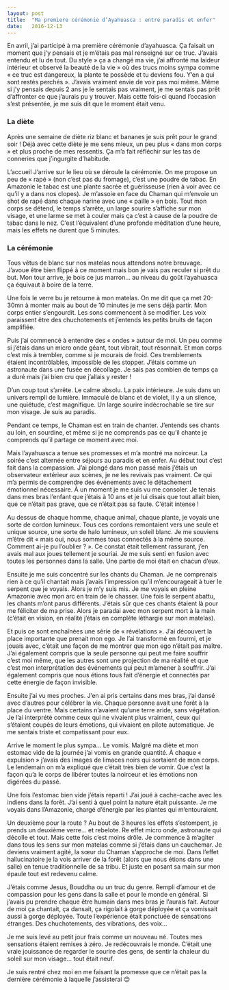```yaml
---
layout: post
title:  "Ma premiere cérémonie d’Ayahuasca : entre paradis et enfer"
date:   2016-12-13
---
```


En avril, j’ai participé à ma première cérémonie d’ayahuasca. Ça faisait un moment que j’y pensais et je m’étais pas mal renseigné sur ce truc. J’avais entendu et lu de tout. Du style  » ça a changé ma vie, j’ai affronté ma laideur intérieur et observé la beauté de la vie » où des trucs moins sympa comme « ce truc est dangereux, la plante te possède et tu deviens fou. Y’en a qui sont restés perchés ». J’avais vraiment envie de voir pas moi même. Même si j’y pensais depuis 2 ans je le sentais pas vraiment, je me sentais pas prêt d’affronter ce que j’aurais pu y trouver. Mais cette fois-ci quand l’occasion s’est présentée, je me suis dit que le moment était venu.

### La diète

Après une semaine de diète riz blanc et bananes je suis prêt pour le grand soir ! Déjà avec cette diète je me sens mieux, un peu plus « dans mon corps » et plus proche de mes ressentis. Ça m’a fait réfléchir sur les tas de conneries que j’ingurgite d’habitude.

L’accueil
J’arrive sur le lieu où se déroule la cérémonie. On me propose un peu de « rapé » (non c’est pas du fromage), c’est une poudre de tabac. En Amazonie le tabac est une plante sacrée et guérisseuse (rien à voir avec ce qu’il y a dans nos clopes). Je m’assoie en face du Chaman qui m’envoie un shot de rapé dans chaque narine avec une « paille » en bois. Tout mon corps se détend, le temps s’arrête, un large sourire s’affiche sur mon visage, et une larme se met à couler mais ça c’est à cause de la poudre de tabac dans le nez. C’est l’équivalent d’une profonde méditation d’une heure, mais les effets ne durent que 5 minutes.


### La cérémonie

Tous vêtus de blanc sur nos matelas nous attendons notre breuvage. J’avoue être bien flippé à ce moment mais bon je vais pas reculer si prêt du but. Mon tour arrive, je bois ce jus marron… au niveau du goût l’ayahuasca ça équivaut à boire de la terre.

Une fois le verre bu je retourne à mon matelas. On me dit que ça met 20-30mn à monter mais au bout de 10 minutes je me sens déjà partir. Mon corps entier s’engourdit. Les sons commencent à se modifier. Les voix paraissent être des chuchotements et j’entends les petits bruits de façon amplifiée.

Puis j’ai commencé à entendre des « ondes » autour de moi. Un peu comme si j’étais dans un micro onde géant, tout vibrait, tout résonnait. Et mon corps c’est mis à trembler, comme si je mourais de froid. Ces tremblements étaient incontrôlables, impossible de les stopper. J’étais comme un astronaute dans une fusée en décollage. Je sais pas combien de temps ça a duré mais j’ai bien cru que j’allais y rester !

D’un coup tout s’arrête. Le calme absolu. La paix intérieure. Je suis dans un univers rempli de lumière. Immaculé de blanc et de violet, il y a un silence, une quiétude, c’est magnifique. Un large sourire indécrochable se tire sur mon visage. Je suis au paradis.

Pendant ce temps, le Chaman est en train de chanter. J’entends ses chants au loin, en sourdine, et même si je ne comprends pas ce qu’il chante je comprends qu’il partage ce moment avec moi.

Mais l’ayahuasca a tenue ses promesses et m’a montré ma noirceur. La soirée c’est alternée entre séjours au paradis et en enfer. Au début tout c’est fait dans la compassion. J’ai plongé dans mon passé mais j’étais un observateur extérieur aux scènes, je ne les revivais pas vraiment. Ce qui m’a permis de comprendre des événements avec le détachement émotionnel nécessaire. À un moment je me suis vu me consoler. Je tenais dans mes bras l’enfant que j’étais à 10 ans et je lui disais que tout allait bien, que ce n’était pas grave, que ce n’était pas sa faute. C’était intense !

Au dessus de chaque homme, chaque animal, chaque plante, je voyais une sorte de cordon lumineux. Tous ces cordons remontaient vers une seule et unique source, une sorte de halo lumineux, un soleil blanc. Je me souviens m’être dit « mais oui, nous sommes tous connectés à la même source. Comment ai-je pu l’oublier ? ». Ce constat était tellement rassurant, j’en avais mal aux joues tellement je souriai. Je me suis senti en fusion avec toutes les personnes dans la salle. Une partie de moi était en chacun d’eux.

Ensuite je me suis concentré sur les chants du Chaman. Je ne comprenais rien à ce qu’il chantait mais j’avais l’impression qu’il m’encourageait à tuer le serpent que je voyais. Alors je m’y suis mis. Je me voyais en pleine Amazonie avec mon arc en train de le chasser. Une fois le serpent abattu, les chants m’ont parus différents. J’étais sûr que ces chants étaient là pour me féliciter de ma prise. Alors je paradai avec mon serpent mort à la main (c’était en vision, en réalité j’étais en complète léthargie sur mon matelas).

Et puis ce sont enchaînées une série de « révélations ». J’ai découvert la place importante que prenait mon ego. Je l’ai transformé en fourmi, et je jouais avec, c’était une façon de me montrer que mon ego n’était pas maître. J’ai également compris que la seule personne qui peut me faire souffrir c’est moi même, que les autres sont une projection de ma réalité et que c’est mon interprétation des événements qui peut m’amener à souffrir. J’ai également compris que nous étions tous fait d’énergie et connectés par cette énergie de façon invisible.

Ensuite j’ai vu mes proches. J’en ai pris certains dans mes bras, j’ai dansé avec d’autres pour célébrer la vie. Chaque personne avait une forêt à la place du ventre. Mais certains n’avaient qu’une terre aride, sans végétation. Je l’ai interprété comme ceux qui ne vivaient plus vraiment, ceux qui s’étaient coupés de leurs émotions, qui vivaient en pilote automatique. Je me sentais triste et compatissant pour eux.

Arrive le moment le plus sympa… Le vomis. Malgré ma diète et mon estomac vide de la journée j’ai vomis en grande quantité. À chaque « expulsion » j’avais des images de limaces noirs qui sortaient de mon corps. Le lendemain on m’a expliqué que c’était très bien de vomir. Que c’est la façon qu’a le corps de libérer toutes la noirceur et les émotions non digérées du passé.

Une fois l’estomac bien vide j’étais reparti ! J’ai joué à cache-cache avec les indiens dans la forêt. J’ai senti à quel point la nature était puissante. Je me voyais dans l’Amazonie, chargé d’énergie par les plantes qui m’entouraient.

Un deuxième pour la route ?
Au bout de 3 heures les effets s’estompent, je prends un deuxième verre… et rebelote. Re effet micro onde, astronaute qui décolle et tout. Mais cette fois c’est moins drôle. Je commence à m’agiter dans tous les sens sur mon matelas comme si j’étais dans un cauchemar. Je deviens vraiment agité, la sœur du Chaman s’approche de moi. Dans l’effet hallucinatoire je la vois arriver de la forêt (alors que nous étions dans une salle) en tenue traditionnelle de sa tribu. Et juste en posant sa main sur mon épaule tout est redevenu calme.

J’étais comme Jesus, Bouddha ou un truc du genre. Rempli d’amour et de compassion pour les gens dans la salle et pour le monde en général. Si j’avais pu prendre chaque être humain dans mes bras je l’aurais fait. Autour de moi ça chantait, ça dansait, ça rigolait à gorge déployée et ça vomissait aussi à gorge déployée. Toute l’expérience était ponctuée de sensations étranges. Des chuchotements, des vibrations, des voix…

Je me suis levé au petit jour frais comme un nouveau né. Toutes mes sensations étaient remises à zéro. Je redécouvrais le monde. C’était une vraie jouissance de regarder le sourire des gens, de sentir la chaleur du soleil sur mon visage… tout était neuf.

Je suis rentré chez moi en me faisant la promesse que ce n’était pas la dernière cérémonie à laquelle j’assisterai 😊
